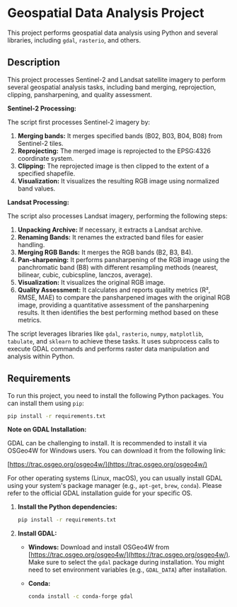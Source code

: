 #   Geospatial Data Analysis Project

This project performs geospatial data analysis using Python and several libraries, including `gdal`, `rasterio`, and others.

## Description

This project processes Sentinel-2 and Landsat satellite imagery to perform several geospatial analysis tasks, including band merging, reprojection, clipping, pansharpening, and quality assessment.

**Sentinel-2 Processing:**

The script first processes Sentinel-2 imagery by:

1.  **Merging bands:** It merges specified bands (B02, B03, B04, B08) from Sentinel-2 tiles.
2.  **Reprojecting:** The merged image is reprojected to the EPSG:4326 coordinate system.
3.  **Clipping:** The reprojected image is then clipped to the extent of a specified shapefile.
4.  **Visualization:** It visualizes the resulting RGB image using normalized band values.

**Landsat Processing:**

The script also processes Landsat imagery, performing the following steps:

1.  **Unpacking Archive:** If necessary, it extracts a Landsat archive.
2.  **Renaming Bands:** It renames the extracted band files for easier handling.
3.  **Merging RGB Bands:** It merges the RGB bands (B2, B3, B4).
4.  **Pan-sharpening:** It performs pansharpening of the RGB image using the panchromatic band (B8) with different resampling methods (nearest, bilinear, cubic, cubicspline, lanczos, average).
5.  **Visualization:** It visualizes the original RGB image.
6.  **Quality Assessment:** It calculates and reports quality metrics (R², RMSE, MAE) to compare the pansharpened images with the original RGB image, providing a quantitative assessment of the pansharpening results. It then identifies the best performing method based on these metrics.

The script leverages libraries like `gdal`, `rasterio`, `numpy`, `matplotlib`, `tabulate`, and `sklearn` to achieve these tasks. It uses subprocess calls to execute GDAL commands and performs raster data manipulation and analysis within Python.

##   Requirements

To run this project, you need to install the following Python packages. You can install them using `pip`:

```bash
pip install -r requirements.txt
```

**Note on GDAL Installation:**

GDAL can be challenging to install. It is recommended to install it via OSGeo4W for Windows users. You can download it from the following link:

[https://trac.osgeo.org/osgeo4w/](https://trac.osgeo.org/osgeo4w/)

For other operating systems (Linux, macOS), you can usually install GDAL using your system's package manager (e.g., `apt-get`, `brew`, `conda`). Please refer to the official GDAL installation guide for your specific OS.

1.  **Install the Python dependencies:**

    ```bash
    pip install -r requirements.txt
    ```

3.  **Install GDAL:**

    * **Windows:** Download and install OSGeo4W from [https://trac.osgeo.org/osgeo4w/](https://trac.osgeo.org/osgeo4w/). Make sure to select the `gdal` package during installation. You might need to set environment variables (e.g., `GDAL_DATA`) after installation.

    * **Conda:**

        ```bash
        conda install -c conda-forge gdal
        ```

